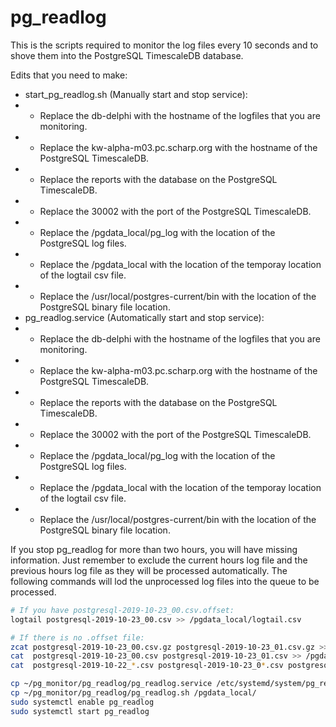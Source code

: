 # pg_readlog
This is the scripts required to monitor the log files every 10 seconds and to shove them into the PostgreSQL TimescaleDB database.

Edits that you need to make:
* start_pg_readlog.sh (Manually start and stop service):
* * Replace the db-delphi with the hostname of the logfiles that you are monitoring.
* * Replace the kw-alpha-m03.pc.scharp.org with the hostname of the PostgreSQL TimescaleDB.
* * Replace the reports with the database on the PostgreSQL TimescaleDB.
* * Replace the 30002 with the port of the PostgreSQL TimescaleDB.
* * Replace the /pgdata_local/pg_log with the location of the PostgreSQL log files.
* * Replace the /pgdata_local with the location of the temporay location of the logtail csv file.
* * Replace the /usr/local/postgres-current/bin with the location of the PostgreSQL binary file location.
* pg_readlog.service (Automatically start and stop service):
* * Replace the db-delphi with the hostname of the logfiles that you are monitoring.
* * Replace the kw-alpha-m03.pc.scharp.org with the hostname of the PostgreSQL TimescaleDB.
* * Replace the reports with the database on the PostgreSQL TimescaleDB.
* * Replace the 30002 with the port of the PostgreSQL TimescaleDB.
* * Replace the /pgdata_local/pg_log with the location of the PostgreSQL log files.
* * Replace the /pgdata_local with the location of the temporay location of the logtail csv file.
* * Replace the /usr/local/postgres-current/bin with the location of the PostgreSQL binary file location.

If you stop pg_readlog for more than two hours, you will have missing information. Just remember to exclude the current hours log file and the previous hours log file as they will be processed automatically. The following commands will lod the unprocessed log files into the queue to be processed.  

```bash
# If you have postgresql-2019-10-23_00.csv.offset:
logtail postgresql-2019-10-23_00.csv >> /pgdata_local/logtail.csv

# If there is no .offset file:
zcat postgresql-2019-10-23_00.csv.gz postgresql-2019-10-23_01.csv.gz >> /pgdata_local/logtail.csv
cat  postgresql-2019-10-23_00.csv postgresql-2019-10-23_01.csv >> /pgdata_local/logtail.csv
cat  postgresql-2019-10-22_*.csv postgresql-2019-10-23_0*.csv postgresql-2019-10-23_10.csv >> /pgdata_local/logtail.csv
```


```bash
cp ~/pg_monitor/pg_readlog/pg_readlog.service /etc/systemd/system/pg_readlog.service
cp ~/pg_monitor/pg_readlog/pg_readlog.sh /pgdata_local/
sudo systemctl enable pg_readlog
sudo systemctl start pg_readlog
```
